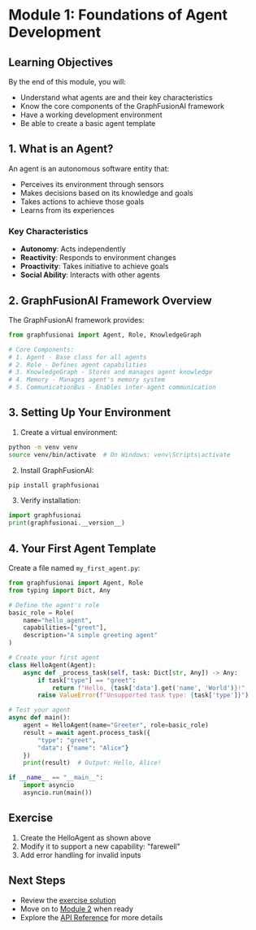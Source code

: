 # Module 1: Foundations of Agent Development

## Learning Objectives
By the end of this module, you will:
- Understand what agents are and their key characteristics
- Know the core components of the GraphFusionAI framework
- Have a working development environment
- Be able to create a basic agent template

## 1. What is an Agent?

An agent is an autonomous software entity that:
- Perceives its environment through sensors
- Makes decisions based on its knowledge and goals
- Takes actions to achieve those goals
- Learns from its experiences

### Key Characteristics
- **Autonomy**: Acts independently
- **Reactivity**: Responds to environment changes
- **Proactivity**: Takes initiative to achieve goals
- **Social Ability**: Interacts with other agents

## 2. GraphFusionAI Framework Overview

The GraphFusionAI framework provides:
```python
from graphfusionai import Agent, Role, KnowledgeGraph

# Core Components:
# 1. Agent - Base class for all agents
# 2. Role - Defines agent capabilities
# 3. KnowledgeGraph - Stores and manages agent knowledge
# 4. Memory - Manages agent's memory system
# 5. CommunicationBus - Enables inter-agent communication
```

## 3. Setting Up Your Environment

1. Create a virtual environment:
```bash
python -m venv venv
source venv/bin/activate  # On Windows: venv\Scripts\activate
```

2. Install GraphFusionAI:
```bash
pip install graphfusionai
```

3. Verify installation:
```python
import graphfusionai
print(graphfusionai.__version__)
```

## 4. Your First Agent Template

Create a file named `my_first_agent.py`:

```python
from graphfusionai import Agent, Role
from typing import Dict, Any

# Define the agent's role
basic_role = Role(
    name="hello_agent",
    capabilities=["greet"],
    description="A simple greeting agent"
)

# Create your first agent
class HelloAgent(Agent):
    async def _process_task(self, task: Dict[str, Any]) -> Any:
        if task["type"] == "greet":
            return f"Hello, {task['data'].get('name', 'World')}!"
        raise ValueError(f"Unsupported task type: {task['type']}")

# Test your agent
async def main():
    agent = HelloAgent(name="Greeter", role=basic_role)
    result = await agent.process_task({
        "type": "greet",
        "data": {"name": "Alice"}
    })
    print(result)  # Output: Hello, Alice!

if __name__ == "__main__":
    import asyncio
    asyncio.run(main())
```

## Exercise
1. Create the HelloAgent as shown above
2. Modify it to support a new capability: "farewell"
3. Add error handling for invalid inputs

## Next Steps
- Review the [exercise solution](exercise_solution.py)
- Move on to [Module 2](../module2/README.md) when ready
- Explore the [API Reference](../../api_reference.md) for more details
